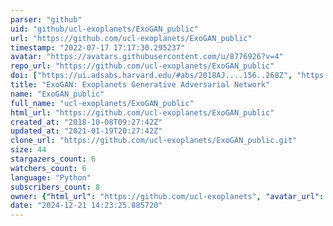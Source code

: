 ```yaml
---
parser: "github"
uid: "github/ucl-exoplanets/ExoGAN_public"
url: "https://github.com/ucl-exoplanets/ExoGAN_public"
timestamp: "2022-07-17 17:17:30.295237"
avatar: "https://avatars.githubusercontent.com/u/8776926?v=4"
repo_url: "https://github.com/ucl-exoplanets/ExoGAN_public"
doi: ["https://ui.adsabs.harvard.edu/#abs/2018AJ....156..268Z", "https://ui.adsabs.harvard.edu/abs/2018ascl.soft12007Z/abstract"]
title: "ExoGAN: Exoplanets Generative Adversarial Network"
name: "ExoGAN_public"
full_name: "ucl-exoplanets/ExoGAN_public"
html_url: "https://github.com/ucl-exoplanets/ExoGAN_public"
created_at: "2018-10-08T09:27:42Z"
updated_at: "2021-01-19T20:27:42Z"
clone_url: "https://github.com/ucl-exoplanets/ExoGAN_public.git"
size: 44
stargazers_count: 6
watchers_count: 6
language: "Python"
subscribers_count: 8
owner: {"html_url": "https://github.com/ucl-exoplanets", "avatar_url": "https://avatars.githubusercontent.com/u/8776926?v=4", "login": "ucl-exoplanets", "type": "Organization"}
date: "2024-12-21 14:23:25.885720"
---
```

